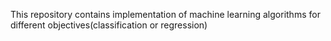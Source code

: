 This repository contains implementation of machine learning algorithms for different objectives(classification or regression)
